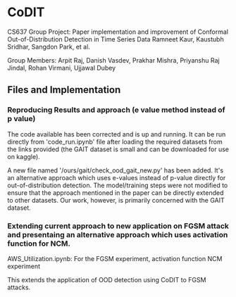 # CoDIT
CS637 Group Project: Paper implementation and improvement of Conformal Out-of-Distribution Detection in Time Series Data Ramneet Kaur, Kaustubh Sridhar, Sangdon Park, et al.

Group Members: Arpit Raj, Danish Vasdev, Prakhar Mishra, Priyanshu Raj Jindal, Rohan Virmani, Ujjawal Dubey
## Files and Implementation
### Reproducing Results and approach (e value method instead of p value)
The code available has been corrected and is up and running. It can be run directly from 'code_run.ipynb' file after loading the required datasets from the links provided (the GAIT dataset is small and can be downloaded for use on kaggle).

A new file named '/ours/gait/check_ood_gait_new.py' has been added. It's an alternative approach which uses e-values instead of p-value directly for out-of-distribution detection. The model/training steps were not modified to ensure that the approach mentioned in the paper can be directly extended to other datasets. Our work, however, is primarily concerned with the GAIT dataset.
### Extending current approach to new application on FGSM attack and presentaing an alternative approach which uses activation function for NCM. 
AWS_Utilization.ipynb: For the FGSM experiment, activation function NCM experiment

This extends the application of OOD detection using CoDIT to FGSM attacks.
